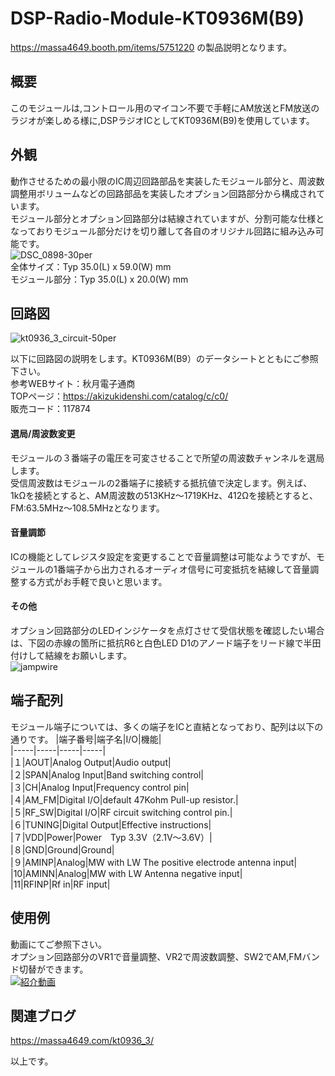 # DSP-Radio-Module-KT0936M(B9)
https://massa4649.booth.pm/items/5751220 の製品説明となります。  

## 概要  
このモジュールは,コントロール用のマイコン不要で手軽にAM放送とFM放送のラジオが楽しめる様に,DSPラジオICとしてKT0936M(B9)を使用しています。  

## 外観  
動作させるための最小限のIC周辺回路部品を実装したモジュール部分と、周波数調整用ボリュームなどの回路部品を実装したオプション回路部分から構成されています。  
モジュール部分とオプション回路部分は結線されていますが、分割可能な仕様となっておりモジュール部分だけを切り離して各自のオリジナル回路に組み込み可能です。  
![DSC_0898-30per](https://github.com/user-attachments/assets/e041a882-cf47-4a82-98d3-5dfec1a336d6)  
全体サイズ：Typ 35.0(L) x 59.0(W) mm  
モジュール部分：Typ 35.0(L) x 20.0(W) mm  

## 回路図  
![kt0936_3_circuit-50per](https://github.com/user-attachments/assets/3e9e724c-bf9f-4328-a693-0c28450533a1)  

以下に回路図の説明をします。KT0936M(B9）のデータシートとともにご参照下さい。  
参考WEBサイト：秋月電子通商  
TOPページ：https://akizukidenshi.com/catalog/c/c0/  
販売コード：117874  

#### 選局/周波数変更  
モジュールの３番端子の電圧を可変させることで所望の周波数チャンネルを選局します。  
受信周波数はモジュールの2番端子に接続する抵抗値で決定します。例えば、1kΩを接続とすると、AM周波数の513KHz～1719KHz、412Ωを接続とすると、FM:63.5MHz～108.5MHzとなります。

#### 音量調節  
ICの機能としてレジスタ設定を変更することで音量調整は可能なようですが、モジュールの1番端子から出力されるオーディオ信号に可変抵抗を結線して音量調整する方式がお手軽で良いと思います。  

#### その他  
オプション回路部分のLEDインジケータを点灯させて受信状態を確認したい場合は、下図の赤線の箇所に抵抗R6と白色LED D1のアノード端子をリード線で半田付けして結線をお願いします。  
![jampwire](https://github.com/user-attachments/assets/e48b2e63-1d04-4f28-a70c-d0d1a0bdd69c)  

## 端子配列  
モジュール端子については、多くの端子をICと直結となっており、配列は以下の通りです。
|端子番号|端子名|I/O|機能|  
|-----|-----|-----|-----|  
|１|AOUT|Analog Output|Audio output|  
|２|SPAN|Analog Input|Band switching control|  
|３|CH|Analog Input|Frequency control pin|  
|４|AM_FM|Digital I/O|default 47Kohm Pull-up resistor.|  
|５|RF_SW|Digital I/O|RF circuit switching control pin.|  
|６|TUNING|Digital Output|Effective instructions|  
|７|VDD|Power|Power　Typ 3.3V（2.1V～3.6V）|  
|８|GND|Ground|Ground|  
|９|AMINP|Analog|MW with LW The positive electrode antenna input|  
|10|AMINN|Analog|MW with LW Antenna negative input|  
|11|RFINP|Rf in|RF input|  

## 使用例  
動画にてご参照下さい。  
オプション回路部分のVR1で音量調整、VR2で周波数調整、SW2でAM,FMバンド切替ができます。  
[![紹介動画]()](https://youtu.be/TwNbtVV50xo)  

## 関連ブログ  
https://massa4649.com/kt0936_3/  

以上です。
